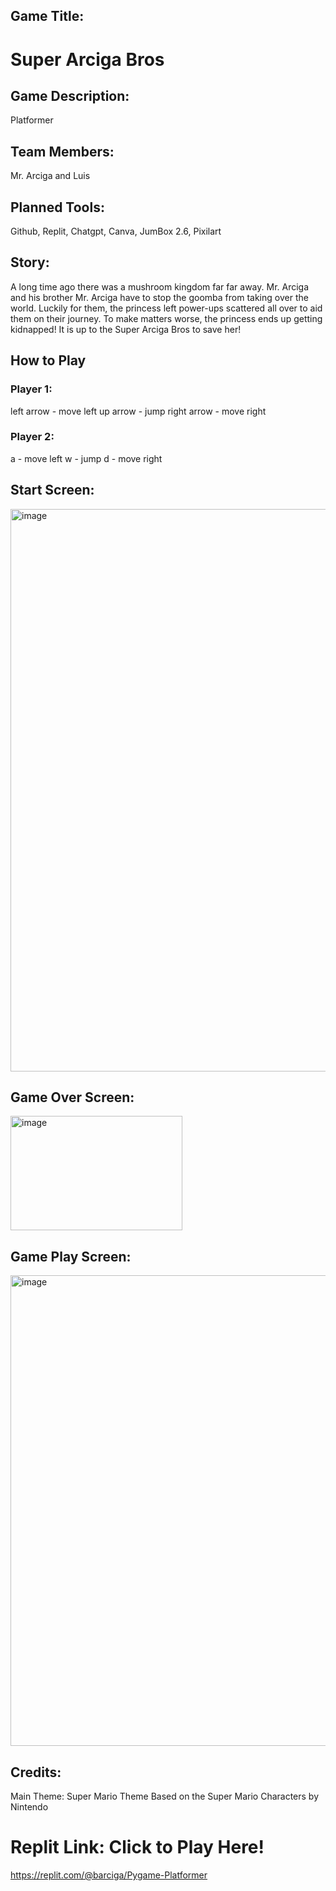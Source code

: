 ## Game Title:
# Super Arciga Bros

## Game Description:
Platformer

## Team Members:
Mr. Arciga and Luis

## Planned Tools:
Github, Replit, Chatgpt, Canva, JumBox 2.6, Pixilart

## Story:
A long time ago there was a mushroom kingdom far far away. Mr. Arciga and his brother Mr. Arciga have to stop the goomba from taking over the world. Luckily for them, the princess left power-ups scattered all over to aid them on their journey. To make matters worse, the princess ends up getting kidnapped! It is up to the Super Arciga Bros to save her!

## How to Play
### Player 1:
left arrow - move left
up arrow - jump
right arrow - move right

### Player 2:
a - move left
w - jump
d - move right

## Start Screen:
<img width="1800" height="900" alt="image" src="https://github.com/user-attachments/assets/a8597338-a0fa-4cba-8edb-06a1c84f3708" />

## Game Over Screen:
<img width="275" height="183" alt="image" src="https://github.com/user-attachments/assets/a07157be-9e0b-492f-a684-f970829490e0" />


## Game Play Screen:
<img width="1268" height="753" alt="image" src="https://github.com/user-attachments/assets/47b8a70d-9784-433c-a7f5-1eec8d573201" />


## Credits:
Main Theme: Super Mario Theme
Based on the Super Mario Characters by Nintendo

# Replit Link: Click to Play Here!
https://replit.com/@barciga/Pygame-Platformer
